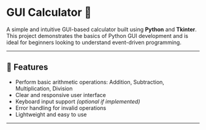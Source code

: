 
# GUI Calculator 🧮

A simple and intuitive GUI-based calculator built using **Python** and **Tkinter**. This project demonstrates the basics of Python GUI development and is ideal for beginners looking to understand event-driven programming.

---

## 🚀 Features

- Perform basic arithmetic operations: Addition, Subtraction, Multiplication, Division
- Clear and responsive user interface
- Keyboard input support *(optional if implemented)*
- Error handling for invalid operations
- Lightweight and easy to use

---

